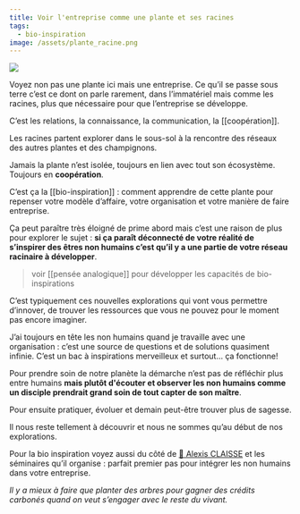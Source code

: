 ```yaml
---
title: Voir l'entreprise comme une plante et ses racines
tags:
  - bio-inspiration
image: /assets/plante_racine.png
---
```

![]({{page.image}})

Voyez non pas une plante ici mais une entreprise. Ce qu’il se passe sous terre c’est ce dont on parle rarement, dans l’immatériel mais comme les racines, plus que nécessaire pour que l’entreprise se développe.  
  
C’est les relations, la connaissance, la communication, la [[coopération]].  
  
Les racines partent explorer dans le sous-sol à la rencontre des réseaux des autres plantes et des champignons.  
  
Jamais la plante n’est isolée, toujours en lien avec tout son écosystème.  
Toujours en **coopération**.  
  
C’est ça la [[bio-inspiration]] : comment apprendre de cette plante pour repenser votre modèle d’affaire, votre organisation et votre manière de faire entreprise.  
  
Ça peut paraître très éloigné de prime abord mais c’est une raison de plus pour explorer le sujet : **si ça paraît déconnecté de votre réalité de s’inspirer des êtres non humains c’est qu’il y a une partie de votre réseau racinaire à développer**.  

> voir [[pensée analogique]] pour développer les capacités de bio-inspirations
  
C’est typiquement ces nouvelles explorations qui vont vous permettre d’innover, de trouver les ressources que vous ne pouvez pour le moment pas encore imaginer.  
  
J’ai toujours en tête les non humains quand je travaille avec une organisation : c’est une source de questions et de solutions quasiment infinie. C’est un bac à inspirations merveilleux et surtout… ça fonctionne!  
  
Pour prendre soin de notre planète la démarche n’est pas de réfléchir plus entre humains **mais plutôt d'écouter et observer les non humains comme un disciple prendrait grand soin de tout capter de son maître**.  
  
Pour ensuite pratiquer, évoluer et demain peut-être trouver plus de sagesse.  
  
Il nous reste tellement à découvrir et nous ne sommes qu’au début de nos explorations.  
  
Pour la bio inspiration voyez aussi du côté de [🌱 Alexis CLAISSE](https://www.linkedin.com/in/ACoAAAOuaKcB0PnjQuVc1fM7VAxqICjy-Q87WOg) et les séminaires qu’il organise : parfait premier pas pour intégrer les non humains dans votre entreprise.  
  
*Il y a mieux à faire que planter des arbres pour gagner des crédits carbonés quand on veut s’engager avec le reste du vivant.*